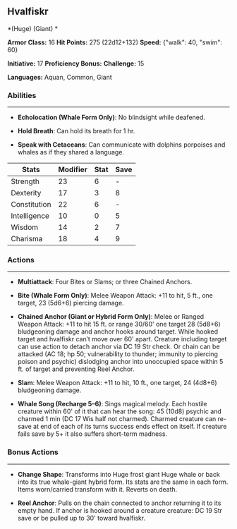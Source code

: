 ## Hvalfiskr
*(Huge) (Giant) *

**Armor Class:** 16
**Hit Points:** 275 (22d12+132)
**Speed:** {"walk": 40, "swim": 60}

**Initiative:** 17
**Proficiency Bonus:**
**Challenge:** 15

**Languages:** Aquan, Common, Giant

### Abilities
 --- 
- **Echolocation (Whale Form Only)**: No blindsight while deafened.

- **Hold Breath**: Can hold its breath for 1 hr.

- **Speak with Cetaceans**: Can communicate with dolphins porpoises and whales as if they shared a language.



| Stats | Modifier | Stat | Save
| ---- | ---- | ---- | ---- |
| Strength | 23 | 6 | - |
| Dexterity | 17 | 3 | 8 |
| Constitution | 22 | 6 | - |
| Intelligence | 10 | 0 | 5 |
| Wisdom | 14 | 2 | 7 |
| Charisma | 18 | 4 | 9 |

### Actions
 --- 
- **Multiattack**: Four Bites or Slams; or three Chained Anchors.

- **Bite (Whale Form Only)**: Melee Weapon Attack: +11 to hit, 5 ft., one target, 23 (5d6+6) piercing damage.

- **Chained Anchor (Giant or Hybrid Form Only)**: Melee or Ranged Weapon Attack: +11 to hit 15 ft. or range 30/60' one target 28 (5d8+6) bludgeoning damage and anchor hooks around target. While hooked target and hvalfiskr can’t move over 60' apart. Creature including target can use action to detach anchor via DC 19 Str check. Or chain can be attacked (AC 18; hp 50; vulnerability to thunder; immunity to piercing poison and psychic) dislodging anchor into unoccupied space within 5 ft. of target and preventing Reel Anchor.

- **Slam**: Melee Weapon Attack: +11 to hit, 10 ft., one target, 24 (4d8+6) bludgeoning damage. 

- **Whale Song (Recharge 5–6)**: Sings magical melody. Each hostile creature within 60' of it that can hear the song: 45 (10d8) psychic and charmed 1 min (DC 17 Wis half not charmed). Charmed creature can re-save at end of each of its turns success ends effect on itself. If creature fails save by 5+ it also suffers short-term madness.

### Bonus Actions
 --- 
- **Change Shape**: Transforms into Huge frost giant Huge whale or back into its true whale-giant hybrid form. Its stats are the same in each form. Items worn/carried transform with it. Reverts on death.

- **Reel Anchor**: Pulls on the chain connected to anchor returning it to its empty hand. If anchor is hooked around a creature creature: DC 19 Str save or be pulled up to 30' toward hvalfiskr.

